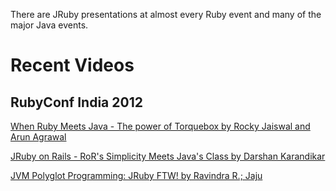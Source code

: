 There are JRuby presentations at almost every Ruby event and many of the major Java events.

Recent Videos
=============

RubyConf India 2012
-------------------

[When Ruby Meets Java - The power of Torquebox by Rocky Jaiswal and Arun Agrawal](http://www.youtube.com/watch?v=Yx5PsEaC_48)

[JRuby on Rails - RoR's Simplicity Meets Java's Class by Darshan Karandikar](http://www.youtube.com/watch?v=oeK2eFa5lPI)

[JVM Polyglot Programming: JRuby FTW! by Ravindra R.; Jaju](http://www.youtube.com/watch?v=Oto0U_UIbs4)
